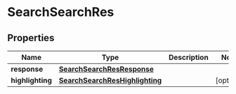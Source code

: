 # SearchSearchRes

## Properties
Name | Type | Description | Notes
------------ | ------------- | ------------- | -------------
**response** | [**SearchSearchResResponse**](SearchSearchResResponse.md) |  | 
**highlighting** | [**SearchSearchResHighlighting**](SearchSearchResHighlighting.md) |  |  [optional]
